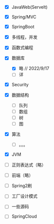 - [x] JavaWeb(Servelt)

- [x] Spring/MVC

- [x] SpringBoot

- [x] 多线程，并发

- [x] 函数式编程

- [x] 数据库

    - [x] 略            //  2022/9/17
    - [ ] 详

- [x] Security

- [x] 数据结构

    - [ ] 队列
    - [ ] 数组
    - [ ] 树
    - [ ] 图

- [x] 算法

    - [ ] 。。。

- [x] JVM

- [ ] 正则表达式（略）

- [ ] 前端（略）

- [ ] Spring2刷

- [ ] 工厂设计模式

- [ ] 一些源码

- [ ] SpringCloud

    

